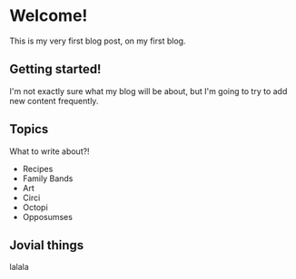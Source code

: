 # Welcome!

This is my very first blog post, on my first blog. 

## Getting started!

I'm not exactly sure what my blog will be about, but I'm going to try to add new content frequently.

## Topics

What to write about?!

- Recipes
- Family Bands
- Art
- Circi
- Octopi
- Opposumses

## Jovial things

lalala

